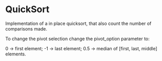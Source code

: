 # QuickSort
Implementation of a in place quicksort, that also count the number of comparisons made.

To change the pivot selection change the pivot_option parameter to:

0 -> first element; -1 -> last element; 0.5 -> median of [first, last, middle] elements.
